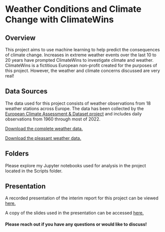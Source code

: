 # Weather Conditions and Climate Change with ClimateWins


## Overview
This project aims to use machine learning to help predict the consequences of climate change. Increases in extreme weather events over the last 10 to 20 years have prompted ClimateWins to investigate climate and weather. ClimateWins is a fictitious European non-profit created for the purposes of this project. However, the weather and climate concerns discussed are very real! 


## Data Sources
The data used for this project consists of weather observations from 18 weather stations across Europe. The data has been collected by the [European Climate Assessment & Dataset project](https://www.ecad.eu/) and includes daily observations from 1960 through most of 2022.

[Download the complete weather data.](https://s3.amazonaws.com/coach-courses-us/public/courses/da-spec-ml/Scripts/A1/Dataset-weather-prediction-dataset-processed.csv)

[Download the pleasant weather data.](https://images.careerfoundry.com/public/courses/da-spec-ml/Scripts/A1/Dataset-Answers-Weather_Prediction_Pleasant_Weather.csv)


## Folders
Please explore my Jupyter notebooks used for analysis in the project located in the Scripts folder.  

## Presentation
A recorded presentation of the interim report for this project can be viewed [here.](https://www.youtube.com/watch?v=3gL9f9YHMNQ)

A copy of the slides used in the presentation can be accessed [here.](https://drive.google.com/file/d/1A5hpw_JNZDb5Pp97AQ6HhGvZuxSYtuhI/view?usp=sharing)

#### Please reach out if you have any questions or would like to discuss!
